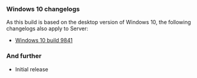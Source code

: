 ### Windows 10 changelogs
As this build is based on the desktop version of Windows 10, the following changelogs also apply to Server:
- [Windows 10 build 9841](http://changewindows.org/build/9841/desktop)

### And further
- Initial release